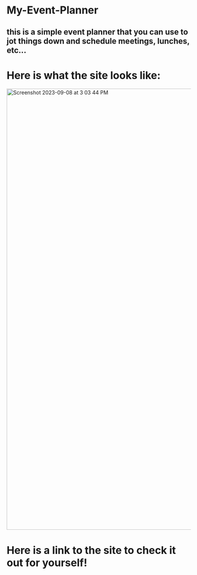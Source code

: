 # My-Event-Planner
## this is a simple event planner that you can use to jot things down and schedule meetings, lunches, etc... 

# Here is what the site looks like: 

<img width="1203" alt="Screenshot 2023-09-08 at 3 03 44 PM" src="https://github.com/CaveManEN/My-Event-Planner/assets/139927655/49fa438c-e7c6-4ea3-a041-49f7429c5459">

# Here is a link to the site to check it out for yourself!
